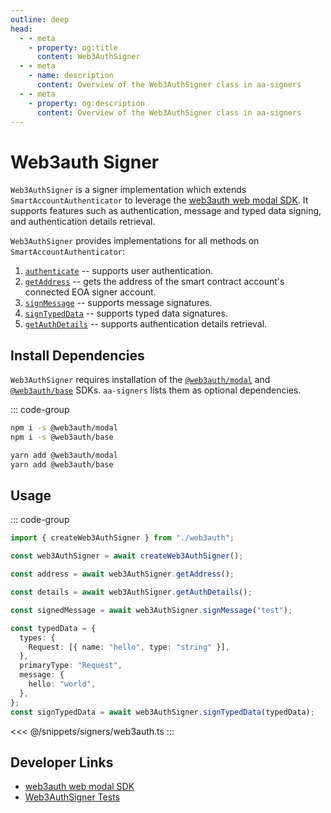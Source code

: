 ```yaml
---
outline: deep
head:
  - - meta
    - property: og:title
      content: Web3AuthSigner
  - - meta
    - name: description
      content: Overview of the Web3AuthSigner class in aa-signers
  - - meta
    - property: og:description
      content: Overview of the Web3AuthSigner class in aa-signers
---
```


# Web3auth Signer

`Web3AuthSigner` is a signer implementation which extends `SmartAccountAuthenticator` to leverage the [web3auth web modal SDK](https://web3auth.io/docs/sdk/pnp/web/modal). It supports features such as authentication, message and typed data signing, and authentication details retrieval.

`Web3AuthSigner` provides implementations for all methods on `SmartAccountAuthenticator`:

1.  [`authenticate`](/packages/aa-signers/web3auth/authenticate) -- supports user authentication.
2.  [`getAddress`](/packages/aa-signers/web3auth/getAddress) -- gets the address of the smart contract account's connected EOA signer account.
3.  [`signMessage`](/packages/aa-signers/web3auth/signMessage) -- supports message signatures.
4.  [`signTypedData`](/packages/aa-signers/web3auth/signTypedData) -- supports typed data signatures.
5.  [`getAuthDetails`](/packages/aa-signers/web3auth/getAuthDetails) -- supports authentication details retrieval.

## Install Dependencies

`Web3AuthSigner` requires installation of the [`@web3auth/modal`](https://github.com/Web3Auth/web3auth-web/tree/master/packages/modal) and [`@web3auth/base`](https://github.com/Web3Auth/web3auth-web/tree/master/packages/base) SDKs. `aa-signers` lists them as optional dependencies.

::: code-group

```bash [npm]
npm i -s @web3auth/modal
npm i -s @web3auth/base
```

```bash [yarn]
yarn add @web3auth/modal
yarn add @web3auth/base
```

## Usage

::: code-group

```ts [example.ts]
import { createWeb3AuthSigner } from "./web3auth";

const web3AuthSigner = await createWeb3AuthSigner();

const address = await web3AuthSigner.getAddress();

const details = await web3AuthSigner.getAuthDetails();

const signedMessage = await web3AuthSigner.signMessage("test");

const typedData = {
  types: {
    Request: [{ name: "hello", type: "string" }],
  },
  primaryType: "Request",
  message: {
    hello: "world",
  },
};
const signTypedData = await web3AuthSigner.signTypedData(typedData);
```

<<< @/snippets/signers/web3auth.ts
:::

## Developer Links

- [web3auth web modal SDK](https://web3auth.io/docs/sdk/pnp/web/modal)
- [Web3AuthSigner Tests](https://github.com/alchemyplatform/aa-sdk/blob/main/packages/signers/src/web3auth/__tests__/signer.test.ts)
